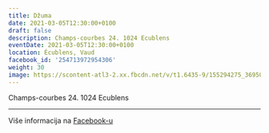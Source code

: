 ```yaml
---
title: Džuma
date: 2021-03-05T12:30:00+0100
draft: false
description: Champs-courbes 24. 1024 Ecublens
eventDate: 2021-03-05T12:30:00+0100
location: Écublens, Vaud
facebook_id: '254713972954306'
weight: 30
image: https://scontent-atl3-2.xx.fbcdn.net/v/t1.6435-9/155294275_3695079563921169_4909597834044538694_n.jpg?_nc_cat=101&ccb=1-7&_nc_sid=9e60e4&_nc_ohc=01mURvt6BgUQ7kNvwFjV6l9&_nc_oc=AdnNMVr4L5B8x9V6R1537y6KFsT8l_gxFjgu5ceEQ34F89rGgIUjStloTGglUZLwTnY&_nc_zt=23&_nc_ht=scontent-atl3-2.xx&edm=ABTKTjYEAAAA&_nc_gid=hvUEEJQ4JHREpDyq4HaxoQ&oh=00_AfF4c6abSxSz5n6YidvT_VgEUJu0BeGsig3SvEpEF71m2g&oe=6831569B
---
```


Champs-courbes 24. 1024 Ecublens

---

Više informacija na [Facebook-u](https://facebook.com/events/254713972954306)